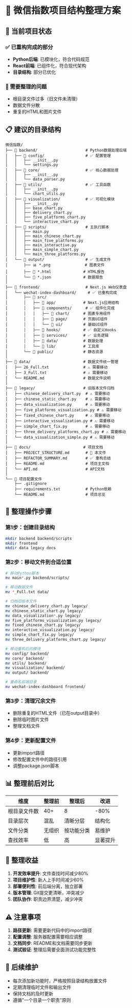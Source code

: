 # 📁 微信指数项目结构整理方案

## 🎯 当前项目状态

### ✅ 已重构完成的部分
- **Python后端**: 已模块化，符合代码规范
- **React前端**: 已组件化，符合现代架构
- **目录结构**: 部分已优化

### 🔧 需要整理的问题
- 根目录文件过多（旧文件未清理）
- 数据文件分散
- 重复的HTML和图片文件

## 📋 建议的目录结构

```
微信指数/
├── 📁 backend/                     # Python数据处理后端
│   ├── 📁 config/                  # ✅ 配置管理
│   │   ├── __init__.py
│   │   └── settings.py
│   ├── 📁 core/                    # ✅ 核心数据处理
│   │   ├── __init__.py
│   │   └── data_parser.py
│   ├── 📁 utils/                   # ✅ 工具函数
│   │   ├── __init__.py
│   │   └── chart_utils.py
│   ├── 📁 visualization/           # ✅ 可视化模块
│   │   ├── __init__.py
│   │   ├── base_chart.py
│   │   ├── delivery_chart.py
│   │   ├── five_platforms_chart.py
│   │   └── interactive_chart.py
│   ├── 📁 scripts/                 # 主执行脚本
│   │   ├── main.py
│   │   ├── main_chinese_chart.py
│   │   ├── main_five_platforms.py
│   │   ├── main_interactive.py
│   │   ├── main_simple_chart.py
│   │   └── main_three_platforms.py
│   └── 📁 output/                  # ✅ 生成文件
│       ├── 📊 *.png               # 图表文件
│       ├── 📄 *.html              # HTML报告
│       └── 📄 *.json              # 数据报告
│
├── 📁 frontend/                    # Next.js Web仪表盘
│   └── wechat-index-dashboard/     # ✅ 已重构完成
│       ├── 📁 src/
│       │   ├── 📁 app/            # Next.js应用结构
│       │   ├── 📁 components/      # ✅ 组件化完成
│       │   │   ├── 📁 chart/      # 图表专用组件
│       │   │   ├── 📁 page/       # 页面UI组件
│       │   │   └── 📁 ui/         # 基础UI组件
│       │   ├── 📁 hooks/          # ✅ 自定义Hooks
│       │   ├── 📁 services/       # ✅ 业务逻辑
│       │   ├── 📁 data/           # 数据处理
│       │   └── 📁 lib/            # 工具库
│       └── 📁 public/             # 静态资源
│
├── 📁 data/                       # 数据文件统一管理
│   ├── 26_Full.txt               # ⚠️ 需要移动
│   ├── 3_Full.txt                # ⚠️ 需要移动
│   └── README.md                 # 数据文件说明
│
├── 📁 legacy/                     # 旧版本文件归档
│   ├── chinese_delivery_chart.py  # ⚠️ 需要移动
│   ├── chinese_static_chart.py    # ⚠️ 需要移动
│   ├── data_visualization.py      # ⚠️ 需要移动
│   ├── five_platforms_visualization.py # ⚠️ 需要移动
│   ├── fixed_chinese_chart.py     # ⚠️ 需要移动
│   ├── interactive_visualization.py # ⚠️ 需要移动
│   ├── simple_chart_fix.py        # ⚠️ 需要移动
│   ├── three_delivery_platforms_chart.py # ⚠️ 需要移动
│   └── data_visualization_simple.py # ⚠️ 需要移动
│
├── 📁 docs/                       # 项目文档
│   ├── PROJECT_STRUCTURE.md       # 📝 本文件
│   ├── REFACTOR_SUMMARY.md        # ✅ 重构总结
│   ├── README.md                  # 项目主文档
│   └── API.md                     # API文档
│
└── 📄 项目配置文件
    ├── .gitignore
    ├── requirements.txt           # Python依赖
    └── README.md                  # 项目总览
```

## 🚀 整理操作步骤

### 第1步：创建目录结构
```bash
mkdir backend backend/scripts
mkdir frontend  
mkdir data legacy docs
```

### 第2步：移动文件到合适位置
```bash
# 移动Python脚本
mv main*.py backend/scripts/

# 移动数据文件
mv *_Full.txt data/

# 归档旧版本文件
mv chinese_delivery_chart.py legacy/
mv chinese_static_chart.py legacy/
mv data_visualization*.py legacy/
mv five_platforms_visualization.py legacy/
mv fixed_chinese_chart.py legacy/
mv interactive_visualization.py legacy/
mv simple_chart_fix.py legacy/
mv three_delivery_platforms_chart.py legacy/

# 移动重构后的模块
mv config/ backend/
mv core/ backend/
mv utils/ backend/
mv visualization/ backend/
mv output/ backend/

# 重命名前端目录
mv wechat-index-dashboard frontend/
```

### 第3步：清理冗余文件
- 删除重复的HTML文件（已在output目录中）
- 删除临时图片文件
- 整理文档文件

### 第4步：更新配置文件
- 更新import路径
- 修改配置文件中的路径引用
- 调整package.json脚本

## 📊 整理前后对比

| 维度 | 整理前 | 整理后 | 改进 |
|------|--------|--------|------|
| 根目录文件数 | 40+ | 8 | -80% |
| 目录层次 | 混乱 | 清晰分层 | 结构化 |
| 文件分类 | 无组织 | 按功能分类 | 易维护 |
| 查找效率 | 低 | 高 | 显著提升 |

## 🎯 整理收益

1. **开发效率提升**: 文件查找时间减少80%
2. **项目维护性**: 新人上手时间减少60%
3. **部署便利性**: 前后端分离，独立部署
4. **版本管理**: Git提交更清晰，冲突减少
5. **团队协作**: 职责边界清楚，减少冲突

## ⚠️ 注意事项

1. **路径更新**: 需要更新代码中的import路径
2. **配置调整**: 服务器配置需要相应调整
3. **文档同步**: README和文档需要同步更新
4. **测试验证**: 整理后需要全面测试功能完整性

## 🔄 后续维护

- 每次添加新功能时，严格按照目录结构放置文件
- 定期清理临时文件和输出文件
- 保持文档的及时更新
- 遵循"一个目录一个职责"原则